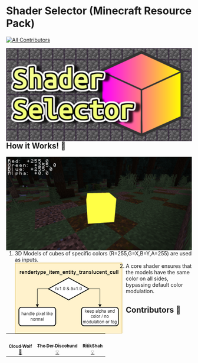 # Shader Selector (Minecraft Resource Pack)
<!-- ALL-CONTRIBUTORS-BADGE:START - Do not remove or modify this section -->
[![All Contributors](https://img.shields.io/badge/all_contributors-3-orange.svg?style=flat-square)](#contributors-)
<!-- ALL-CONTRIBUTORS-BADGE:END -->
<img src="images/social.png"
     alt="Social Image"
     style="float: left; margin-right: 10px;" />

## How it Works! 🔨
<!-- prettier-ignore-start -->
<!-- markdownlint-disable -->
<img src="images/cube.png"
     alt="Cube"
     style="float: left; margin-right: 10px;" /> <br>
1. 3D Models of cubes of specific colors (R=255,G=X,B=Y,A=255) are used as inputs. <br>
<img src="images/core_flowchart.png"
     alt="Core Flowchart"
     style="float: left; margin-right: 10px;" />
2. A core shader ensures that the models have the same color on all sides, bypassing default color modulation.
<!-- markdownlint-enable -->
<!-- prettier-ignore-end -->

## Contributors 🧱
<!-- prettier-ignore-start -->
<!-- markdownlint-disable -->
<table>
  <tr>
    <td align="center"><a href="https://github.com/CloudWolfYT"><img src="https://avatars.githubusercontent.com/u/64243799?v=4" width="100px;" alt=""/><br /><sub><b>Cloud Wolf</b></sub></a><br /><a href="#" title="Project Creator">🔨</a></td>
    <td align="center"><a href=""><img src="https://avatars.githubusercontent.com/u/0" width="100px;" alt=""/><br /><sub><b>The Der Discohund</b></sub></a><br /><a href="#" title="Theory Contributor">💡</a></td>
    <td align="center"><a href=""><img src="https://avatars.githubusercontent.com/u/20506548?v=4" width="100px;" alt=""/><br /><sub><b>RitikShah</b></sub></a><br /><a href="#" title="Theory Contributor">💡</a></td>
  </tr>
</table>

<!-- markdownlint-enable -->
<!-- prettier-ignore-end -->
